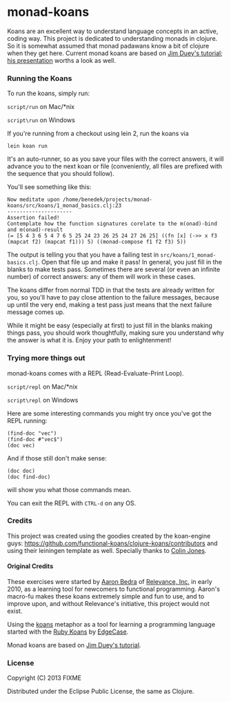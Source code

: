 # monad-koans

Koans are an excellent way to understand language concepts in an active, coding way. This project is dedicated to understanding monads in clojure. So it is somewhat assumed that monad padawans know a bit of clojure when they get here.
Current monad koans are based on [Jim Duey's tutorial](http://www.intensivesystems.net/tutorials/monads_101.html); [his presentation](http://www.infoq.com/presentations/Monads-Made-Easy) worths a look as well.

### Running the Koans

To run the koans, simply run:

`script/run` on Mac/\*nix

`script\run` on Windows

If you're running from a checkout using lein 2, run the koans via

`lein koan run`

It's an auto-runner, so as you save your files with the correct answers, it will
advance you to the next koan or file (conveniently, all files are prefixed with
the sequence that you should follow).

You'll see something like this:

    Now meditate upon /home/benedek/projects/monad-koans/src/koans/1_monad_basics.clj:23
    ---------------------
    Assertion failed!
    Contemplate how the function signatures corelate to the m(onad)-bind and m(onad)-result
    (= [5 4 3 6 5 4 7 6 5 25 24 23 26 25 24 27 26 25] ((fn [x] (->> x f3 (mapcat f2) (mapcat f1))) 5) ((monad-compose f1 f2 f3) 5))

The output is telling you that you have a failing test in `src/koans/1_monad-basics.clj`. Open that file up and make it pass!  In general, you just fill in the blanks to make tests pass.  Sometimes there are several (or even an infinite number) of correct answers: any of them will work in these cases.

The koans differ from normal TDD in that the tests are already written for you, so you'll have to pay close attention to the failure messages, because up until the very end, making a test pass just means that the next failure message comes up.

While it might be easy (especially at first) to just fill in the blanks making things pass, you should work thoughtfully, making sure you understand why the answer is what it is.  Enjoy your path to enlightenment!

### Trying more things out

monad-koans comes with a REPL (Read-Evaluate-Print Loop).

`script/repl` on Mac/\*nix

`script\repl` on Windows

Here are some interesting commands you might try once you've got the REPL running:

    (find-doc "vec")
    (find-doc #"vec$")
    (doc vec)

And if those still don't make sense:

    (doc doc)
    (doc find-doc)

will show you what those commands mean.

You can exit the REPL with `CTRL-d` on any OS.

### Credits

This project was created using the goodies created by the koan-engine guys: https://github.com/functional-koans/clojure-koans/contributors and using their leiningen template as well. Specially thanks to [Colin Jones](https://github.com/trptcolin).

#### Original Credits

These exercises were started by [Aaron Bedra](http://github.com/abedra) of
[Relevance, Inc.](http://github.com/relevance) in early 2010, as a learning
tool for newcomers to functional programming. Aaron's macro-fu makes these
koans extremely simple and fun to use, and to improve upon, and without
Relevance's initiative, this project would not exist.

Using the [koans](http://en.wikipedia.org/wiki/koan) metaphor as a tool for
learning a programming language started with the
[Ruby Koans](http://rubykoans.com) by [EdgeCase](http://github.com/edgecase).

Monad koans are based on [Jim Duey's tutorial](http://www.intensivesystems.net/tutorials/monads_101.html).

### License

Copyright (C) 2013 FIXME

Distributed under the Eclipse Public License, the same as Clojure.
